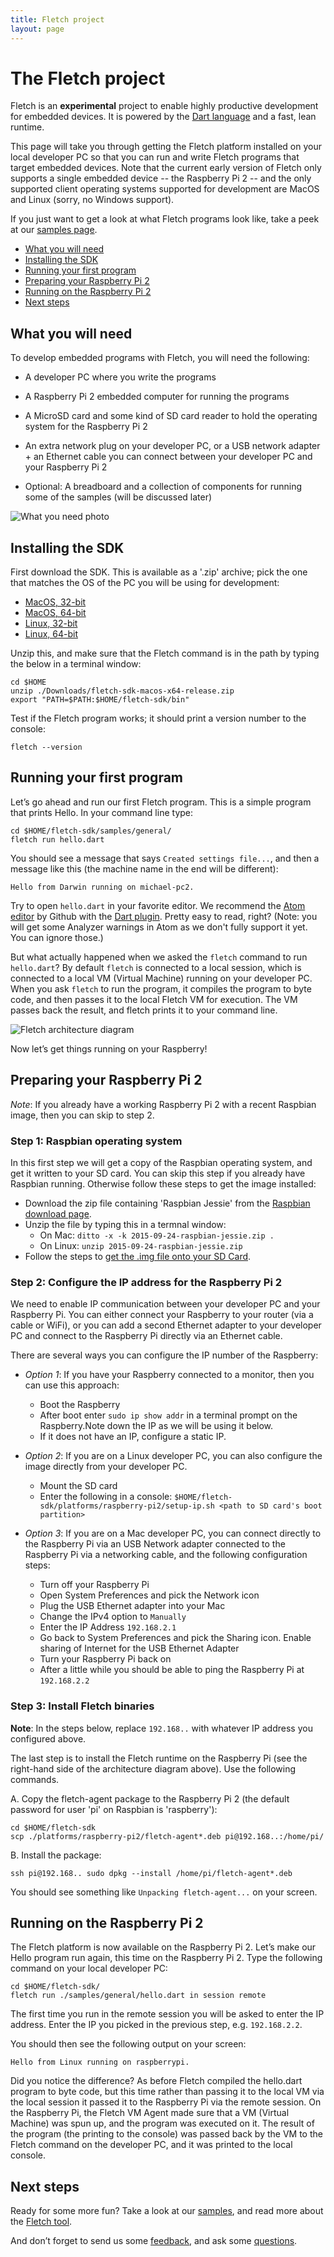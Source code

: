 ```yaml
---
title: Fletch project
layout: page
---
```


# The Fletch project

Fletch is an **experimental** project to enable highly productive development
for embedded devices. It is powered by the [Dart
language](https://www.dartlang.org/docs/dart-up-and-running/ch02.html) and a
fast, lean runtime.

This page will take you through getting the Fletch platform installed on your
local developer PC so that you can run and write Fletch programs that target
embedded devices. Note that the current early version of Fletch only supports a
single embedded device -- the Raspberry Pi 2 -- and the only supported
client operating systems supported for development are MacOS and Linux (sorry,
no Windows support).

If you just want to get a look at what Fletch programs look like, take a peek at
our [samples page](samples.html).

* [What you will need](#what-you-will-need)
* [Installing the SDK](#installing-the-sdk)
* [Running your first program](#running-your-first-program)
* [Preparing your Raspberry Pi 2](#preparing-your-raspberry-pi-2)
* [Running on the Raspberry Pi 2](#running-on-the-raspberry-pi-2)
* [Next steps](#next-steps)

## What you will need

To develop embedded programs with Fletch, you will need the following:

* A developer PC where you write the programs

* A Raspberry Pi 2 embedded computer for running the programs

* A MicroSD card and some kind of SD card reader to hold the operating system for
 the Raspberry Pi 2

* An extra network plug on your developer PC, or a USB network adapter + an
 Ethernet cable you can connect between your developer PC and your Raspberry Pi
 2

* Optional: A breadboard and a collection of components for running some of
 the samples (will be discussed later)

![What you need photo](https://storage.googleapis.com/fletch-archive/images/setup.jpg)

## Installing the SDK

First download the SDK. This is available as a '.zip' archive; pick the one that
matches the OS of the PC you will be using for development:

* [MacOS, 32-bit](https://storage.googleapis.com/fletch-archive/channels/dev/release/latest/sdk/fletch-sdk-macos-ia32-release.zip)
* [MacOS, 64-bit](https://storage.googleapis.com/fletch-archive/channels/dev/release/latest/sdk/fletch-sdk-macos-x64-release.zip)
* [Linux, 32-bit](https://storage.googleapis.com/fletch-archive/channels/dev/release/latest/sdk/fletch-sdk-linux-ia32-release.zip)
* [Linux, 64-bit](https://storage.googleapis.com/fletch-archive/channels/dev/release/latest/sdk/fletch-sdk-linux-x64-release.zip)

Unzip this, and make sure that the Fletch command is in the path by typing the
below in a terminal window:

~~~
cd $HOME
unzip ./Downloads/fletch-sdk-macos-x64-release.zip
export "PATH=$PATH:$HOME/fletch-sdk/bin"
~~~

Test if the Fletch program works; it should print a version number to the
console:

~~~
fletch --version
~~~

## Running your first program

Let’s go ahead and run our first Fletch program. This is a simple program that
prints Hello. In your command line type:

~~~
cd $HOME/fletch-sdk/samples/general/
fletch run hello.dart
~~~

You should see a message that says ```Created settings file...```, and then a
message like this (the machine name in the end will be different):

~~~
Hello from Darwin running on michael-pc2.
~~~

Try to open `hello.dart` in your favorite editor. We recommend the [Atom
editor](https://atom.io/) by Github with the [Dart
plugin](https://github.com/dart-atom/dartlang/). Pretty easy to read, right?
(Note: you will get some Analyzer warnings in Atom as we don't fully support it
yet. You can ignore those.)

But what actually happened when we asked the ```fletch``` command to run
`hello.dart`? By default ```fletch``` is connected to a local session,
which is connected to a local VM (Virtual Machine) running on your developer PC.
When you ask ```fletch``` to run the program, it compiles the program to byte
code, and then passes it to the local Fletch VM for execution. The VM passes
back the result, and fletch prints it to your command line.

![Fletch architecture diagram](https://storage.googleapis.com/fletch-archive/images/Fletch-architecture.png)

Now let’s get things running on your Raspberry!

## Preparing your Raspberry Pi 2

*Note*: If you already have a working Raspberry Pi 2 with a recent Raspbian
image, then you can skip to step 2.

### Step 1: Raspbian operating system

In this first step we will get a copy of the Raspbian operating system, and get
it written to your SD card. You can skip this step if you already have Raspbian
running. Otherwise follow these steps to get the image installed:

* Download the zip file containing 'Raspbian Jessie' from the [Raspbian download
 page](https://www.raspberrypi.org/downloads/raspbian/).
* Unzip the file by typing this in a termnal window:
  * On Mac: ```ditto -x -k 2015-09-24-raspbian-jessie.zip .```
  * On Linux: ```unzip 2015-09-24-raspbian-jessie.zip```
* Follow the steps to [get the .img file onto your SD
 Card](https://www.raspberrypi.org/documentation/installation/installing-images/README.md).

### Step 2: Configure the IP address for the Raspberry Pi 2

We need to enable IP communication between your developer PC and your Raspberry
Pi. You can either connect your Raspberry to your router (via a cable or WiFi),
or you can add a second Ethernet adapter to your developer PC and connect to the
Raspberry Pi directly via an Ethernet cable.

There are several ways you can configure the IP number of the Raspberry:

* *Option 1*: If you have your Raspberry connected to a monitor, then you can use this approach:
  * Boot the Raspberry
  * After boot enter ```sudo ip show addr``` in a terminal prompt on the Raspberry.Note down the IP as we will be using it below.
  * If it does not have an IP, configure a static IP.

* *Option 2*: If you are on a Linux developer PC, you can also configure the image directly from your developer PC.
  * Mount the SD card
  * Enter the following in a console: ```$HOME/fletch-sdk/platforms/raspberry-pi2/setup-ip.sh <path to SD card's boot partition>```

* *Option 3*: If you are on a Mac developer PC, you can connect directly to the Raspberry Pi via an USB Network adapter connected to the Raspberry Pi via a networking cable, and the following configuration steps:
  * Turn off your Raspberry Pi
  * Open System Preferences and pick the Network icon
  * Plug the USB Ethernet adapter into your Mac
  * Change the IPv4 option to ```Manually```
  * Enter the IP Address ```192.168.2.1```
  * Go back to System Preferences and pick the Sharing icon. Enable sharing of Internet for the USB Ethernet Adapter
  * Turn your Raspberry Pi back on
  * After a little while you should be able to ping the Raspberry Pi at ```192.168.2.2```

### Step 3: Install Fletch binaries

**Note**: In the steps below, replace ```192.168..``` with whatever IP address you configured above.

The last step is to install the Fletch runtime on the Raspberry Pi (see the
right-hand side of the architecture diagram above). Use the following commands.

A. Copy the fletch-agent package to the Raspberry Pi 2 (the default password for
user 'pi' on Raspbian is 'raspberry'):

~~~
cd $HOME/fletch-sdk
scp ./platforms/raspberry-pi2/fletch-agent*.deb pi@192.168..:/home/pi/
~~~

B. Install the package:

~~~
ssh pi@192.168.. sudo dpkg --install /home/pi/fletch-agent*.deb
~~~

You should see something like ```Unpacking fletch-agent...``` on your screen.

## Running on the Raspberry Pi 2

The Fletch platform is now available on the Raspberry Pi 2. Let’s make our Hello
program run again, this time on the Raspberry Pi 2. Type the following command
on your local developer PC:

~~~
cd $HOME/fletch-sdk/
fletch run ./samples/general/hello.dart in session remote
~~~

The first time you run in the remote session you will be asked to enter the IP
address. Enter the IP you picked in the previous step, e.g. ```192.168.2.2```.

You should then see the following output on your screen:

~~~
Hello from Linux running on raspberrypi.
~~~

Did you notice the difference? As before Fletch compiled the hello.dart program
to byte code, but this time rather than passing it to the local VM via the local
session it passed it to the Raspberry Pi via the remote session. On the
Raspberry Pi, the Fletch VM Agent made sure that a VM (Virtual Machine) was spun
up, and the program was executed on it. The result of the program (the printing
to the console) was passed back by the VM to the Fletch command on the developer
PC, and it was printed to the local console.

## Next steps

Ready for some more fun? Take a look at our [samples](samples.html), and read
more about the [Fletch tool](tool.html).

And don’t forget to send us some [feedback](feedback.html), and ask some
[questions](faq.html).
